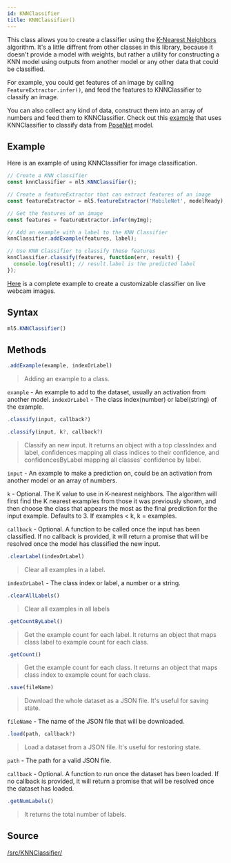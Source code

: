 ```yaml
---
id: KNNClassifier
title: KNNClassifier()
---
```


This class allows you to create a classifier using the [K-Nearest Neighbors](https://en.wikipedia.org/wiki/K-nearest_neighbors_algorithm) algorithm. It's a little diffrent from other classes in this library, because it doesn't provide a model with weights, but rather a utility for constructing a KNN model using outputs from another model or any other data that could be classified.

For example, you could get features of an image by calling `FeatureExtractor.infer()`, and feed the features to KNNClassifier to classify an image.

You can also collect any kind of data, construct them into an array of numbers and feed them to KNNClassifier. Check out this [example](/docs/knnclassifier-posenet) that uses KNNClassifier to classify data from [PoseNet](/docs/PoseNet) model.

## Example
Here is an example of using KNNClassifier for image classification.
```javascript
// Create a KNN classifier
const knnClassifier = ml5.KNNClassifier();

// Create a featureExtractor that can extract features of an image
const featureExtractor = ml5.featureExtractor('MobileNet', modelReady);

// Get the features of an image
const features = featureExtractor.infer(myImg);

// Add an example with a label to the KNN Classifier
knnClassifier.addExample(features, label);

// Use KNN Classifier to classify these features
knnClassifier.classify(features, function(err, result) {
  console.log(result); // result.label is the predicted label
});
```

[Here](https://github.com/ml5js/ml5-examples/tree/master/p5js/KNNClassification/KNNClassification_Video) is a complete example to create a customizable classifier on live webcam images.

## Syntax
  ```javascript
  ml5.KNNClassifier()
  ```

## Methods
  ```javascript
  .addExample(example, indexOrLabel)
  ```
  > Adding an example to a class.

  `example` - An example to add to the dataset, usually an activation from another model.
  `indexOrLabel` - The class index(number) or label(string) of the example.

  ```javascript
  .classify(input, callback?)
  ```
  ```javascript
  .classify(input, k?, callback?)
  ```
  > Classify an new input. It returns an object with a top classIndex and label, confidences mapping all class indices to their confidence, and confidencesByLabel mapping all classes' confidence by label.

  `input` - An example to make a prediction on, could be an activation from another model or an array of numbers.

  `k` - Optional. The K value to use in K-nearest neighbors. The algorithm will first find the K nearest examples from those it was previously shown, and then choose the class that appears the most as the final prediction for the input example. Defaults to 3. If examples < k, k = examples.

  `callback` - Optional. A function to be called once the input has been classified. If no callback is provided, it will return a promise that will be resolved once the model has classified the new input.

  ```javascript
  .clearLabel(indexOrLabel)
  ```
  > Clear all examples in a label.

  `indexOrLabel` - The class index or label, a number or a string.

  ```javascript
  .clearAllLabels()
  ```
  > Clear all examples in all labels

  ```javascript
  .getCountByLabel()
  ```
  > Get the example count for each label. It returns an object that maps class label to example count for each class.

  ```javascript
  .getCount()
  ```
  > Get the example count for each class. It returns an object that maps class index to example count for each class.

  ```javascript
  .save(fileName)
  ```
  > Download the whole dataset as a JSON file. It's useful for saving state.
  
  `fileName` - The name of the JSON file that will be downloaded.

  ```javascript
  .load(path, callback?)
  ```
  > Load a dataset from a JSON file. It's useful for restoring state. 

  `path` - The path for a valid JSON file.

  `callback` - Optional. A function to run once the dataset has been loaded. If no callback is provided, it will return a promise that will be resolved once the dataset has loaded.

  ```javascript
  .getNumLabels()
  ```
  > It returns the total number of labels.

## Source

[/src/KNNClassifier/](https://github.com/ml5js/ml5-library/tree/master/src/KNNClassifier)
